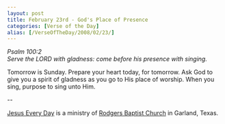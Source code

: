 ```yaml
---
layout: post
title: February 23rd - God's Place of Presence
categories: [Verse of the Day]
alias: [/VerseOfTheDay/2008/02/23/]
---
```


_Psalm 100:2  
Serve the LORD with gladness: come before his presence with
singing._

Tomorrow is Sunday. Prepare your heart today, for tomorrow. Ask God
to give you a spirit of gladness as you go to His place of worship.
When you sing, purpose to sing unto Him.

 --

<a href=http://jesuseveryday.net>Jesus Every Day</a> is a ministry of <a href=http://rodgersbaptist.net>Rodgers Baptist Church</a> in Garland, Texas.
